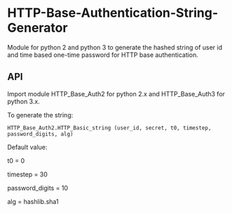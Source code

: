 # HTTP-Base-Authentication-String-Generator
Module for python 2 and python 3 to generate the hashed string of user id and time based one-time password for HTTP base authentication.

## API
Import module HTTP_Base_Auth2 for python 2.x and HTTP_Base_Auth3 for python 3.x.

To generate the string:
```
HTTP_Base_Auth2.HTTP_Basic_string (user_id, secret, t0, timestep, password_digits, alg)
```
Default value:

t0 = 0

timestep = 30

password_digits = 10

alg = hashlib.sha1
